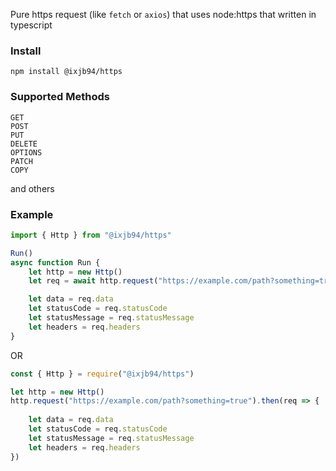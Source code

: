 Pure https request (like `fetch` or `axios`) that uses node:https that written in typescript

### Install
`npm install @ixjb94/https`

### Supported Methods
```
GET
POST
PUT
DELETE
OPTIONS
PATCH
COPY
```
and others


### Example
```js
import { Http } from "@ixjb94/https"

Run()
async function Run {
    let http = new Http()
    let req = await http.request("https://example.com/path?something=true")

    let data = req.data
    let statusCode = req.statusCode
    let statusMessage = req.statusMessage
    let headers = req.headers
}
```

OR
```js
const { Http } = require("@ixjb94/https")

let http = new Http()
http.request("https://example.com/path?something=true").then(req => {
    
    let data = req.data
    let statusCode = req.statusCode
    let statusMessage = req.statusMessage
    let headers = req.headers
})
```